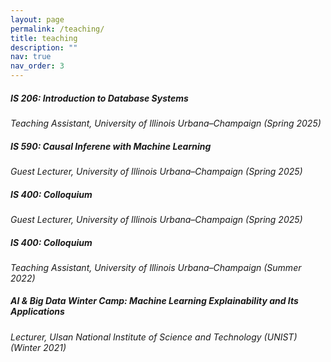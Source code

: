 ```yaml
---
layout: page
permalink: /teaching/
title: teaching
description: ""
nav: true
nav_order: 3
---
```


##### IS 206: Introduction to Database Systems
*Teaching Assistant, University of Illinois Urbana–Champaign (Spring 2025)*  

##### IS 590: Causal Inferene with Machine Learning 
*Guest Lecturer, University of Illinois Urbana–Champaign (Spring 2025)*  

##### IS 400: Colloquium
*Guest Lecturer, University of Illinois Urbana–Champaign (Spring 2025)*  

##### IS 400: Colloquium
*Teaching Assistant, University of Illinois Urbana–Champaign (Summer 2022)*  

##### AI & Big Data Winter Camp: Machine Learning Explainability and Its Applications
*Lecturer, Ulsan National Institute of Science and Technology (UNIST) (Winter 2021)*  


